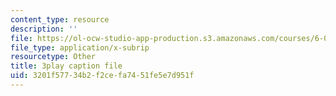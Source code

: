 ```yaml
---
content_type: resource
description: ''
file: https://ol-ocw-studio-app-production.s3.amazonaws.com/courses/6-004-computation-structures-spring-2017/3201f57734b2f2cefa7451fe5e7d951f_m42nkRJwCKY.srt
file_type: application/x-subrip
resourcetype: Other
title: 3play caption file
uid: 3201f577-34b2-f2ce-fa74-51fe5e7d951f
---
```

